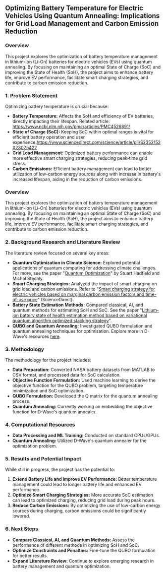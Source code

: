 ## Optimizing Battery Temperature for Electric Vehicles Using Quantum Annealing: Implications for Grid Load Management and Carbon Emission Reduction

### Overview

This project explores the optimization of battery temperature management in lithium-ion (Li-On) batteries for electric vehicles (EVs) using quantum annealing. 
By focusing on maintaining an optimal State of Charge (SoC) and improving the State of Health (SoH), 
the project aims to enhance battery life, improve EV performance, facilitate smart charging strategies,
and contribute to carbon emission reduction. 

### 1. Problem Statement

Optimizing battery temperature is crucial because:

- **Battery Temperature:** Affects the SoH and efficiency of EV batteries, directly impacting their lifespan. Related article: https://www.ncbi.nlm.nih.gov/pmc/articles/PMC4526891/
- **State of Charge (SoC):** Keeping SoC within optimal ranges is vital for efficient battery operation and user experience.https://www.sciencedirect.com/science/article/pii/S2352152X23025422
- **Grid Load Management:** Optimized battery performance can enable more effective smart charging strategies, reducing peak-time grid stress.
- **Carbon Emissions:** Efficient battery management can lead to better utilization of low-carbon energy sources along with increase in battery's increased lifespan, aiding in the reduction of carbon emissions.


### Overview

This project explores the optimization of battery temperature management in lithium-ion (Li-On) batteries for electric vehicles (EVs) using quantum annealing.
By focusing on maintaining an optimal State of Charge (SoC) and improving the State of Health (SoH), the project aims to enhance battery life, improve EV performance, facilitate smart charging strategies, and contribute to carbon emission reduction. 


### 2. Background Research and Literature Review

The literature review focused on several key areas:

- **Quantum Optimization in Climate Science:** Explored potential applications of quantum computing for addressing climate challenges. For more, see the paper "[Quantum Optimization](https://arxiv.org/abs/2008.07677)" by Stuart Hadfield and Michał Stęchły.
- **Smart Charging Strategies:** Analyzed the impact of smart charging on grid load and carbon emissions. Refer to "[Smart charging strategy for electric vehicles based on marginal carbon emission factors and time-of-use price](https://www.sciencedirect.com/science/article/pii/S030626192100261X)" (ScienceDirect).
- **Battery State Estimation Methods:** Compared classical, AI, and quantum methods for estimating SoH and SoC. See the paper "[Lithium-ion battery state of health estimation method based on variational quantum algorithm optimized stacking strategy](https://www.sciencedirect.com/science/article/pii/S0360544220308590)".
- **QUBO and Quantum Annealing:** Investigated QUBO formulation and quantum annealing techniques for optimization. Explore more in D-Wave's resources [here](https://www.dwavesys.com/resources/publications).

### 3. Methodology

The methodology for the project includes:

- **Data Preparation:** Converted NASA battery datasets from MATLAB to CSV format, and processed data for SoC calculation.
- **Objective Function Formulation:** Used machine learning to derive the objective function for the QUBO problem, targeting temperature minimization and SoC optimization.
- **QUBO Formulation:** Developed the Q matrix for the quantum annealing process.
- **Quantum Annealing:** Currently working on embedding the objective function for D-Wave's quantum annealer.

### 4. Computational Resources

- **Data Processing and ML Training:** Conducted on standard CPUs/GPUs.
- **Quantum Annealing:** Utilized D-Wave's quantum annealer for the optimization problem.

### 5. Results and Potential Impact

While still in progress, the project has the potential to:

1. **Extend Battery Life and Improve EV Performance:** Better temperature management could lead to longer battery life and enhanced EV performance.
2. **Optimize Smart Charging Strategies:** More accurate SoC estimation can lead to optimized charging, reducing grid load during peak hours.
3. **Reduce Carbon Emissions:** By optimizing the use of low-carbon energy sources during charging, carbon emissions could be significantly lowered.

### 6. Next Steps

- **Compare Classical, AI, and Quantum Methods:** Assess the performance of different methods in optimizing SoH and SoC.
- **Optimize Constraints and Penalties:** Fine-tune the QUBO formulation for better results.
- **Expand Literature Review:** Continue to explore emerging research in battery management and quantum optimization.

